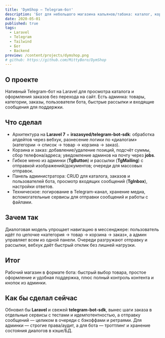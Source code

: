 ```yaml
---
title: 'DymShop — Telegram-бот'
description: 'Бот для небольшого магазина кальянов/табака: каталог, корзина и оформление заказа прямо в Telegram'
date: 2020-05-01
published: true
tags:
  - Laravel
  - Telegram
  - Tailwind
  - Бот
  - Backend
preview: /content/projects/dymshop.png
# github: https://github.com/MittyBoro/DymShop
---
```


## О проекте

Нативный Telegram-бот на Laravel для просмотра каталога и оформления заказов без перехода на сайт. Есть админка: товары, категории, заказы, пользователи бота, быстрые рассылки и входящие сообщения для поддержки.

## Что сделал

- Архитектура на **Laravel 7** + **irazasyed/telegram-bot-sdk**: обработка апдейтов через вебхук, разнесение логики по «диалогам» (категории → список → товар → корзина → заказ).
- Корзина и заказ: добавление/удаление позиций, подсчёт суммы, сбор телефона/адреса; уведомление админов на почту через **jobs**.
- Гибкое меню из админки (**TgButton**) и рассылки (**TgMailing**) с отправкой изображений/документов; очереди для массовых отправок.
- Панель администратора: CRUD для каталога, заказов и пользователей бота, просмотр входящих сообщений (**TgInbox**), настройки ответов.
- Техническое: логирование в Telegram-канал, хранение медиа, вспомогательные сервисы для отправки сообщений и работы с файлами.

## Зачем так

Диалоговая модель упрощает навигацию в мессенджере: пользователь идёт по цепочке «категория → товар → корзина → заказ», а админ управляет всем из одной панели. Очереди разгружают отправку и рассылки, вебхук даёт быстрый отклик без лишней нагрузки.

## Итог

Рабочий магазин в формате бота: быстрый выбор товара, простое оформление и удобная поддержка, плюс полный контроль контента и кнопок из админки.

## Как бы сделал сейчас

Обновил бы **Laravel** и свежей **telegram-bot-sdk**, вынес шаги заказа в отдельные сервисы с тестами и идемпотентностью, а отправку сообщений — целиком в очереди с бэкоффами и ретраями. Для админки — строгие права/аудит, а для бота — троттлинг и хранение состояния диалогов в кэше/БД.
